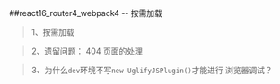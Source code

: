 ##react16_router4_webpack4 -- 按需加载

>1、按需加载

>2、遗留问题：  404 页面的处理

>3、为什么`dev`环境不写`new UglifyJSPlugin()`才能进行 浏览器调试？
